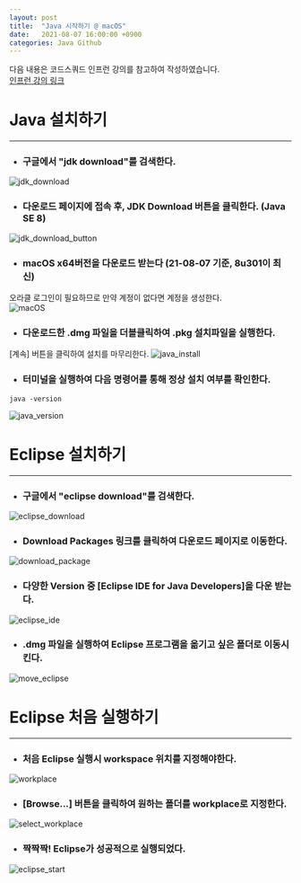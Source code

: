 ```yaml
---
layout: post
title:  "Java 시작하기 @ macOS"
date:   2021-08-07 16:00:00 +0900
categories: Java Github
---
```

다음 내용은 코드스쿼드 인프런 강의를 참고하여 작성하였습니다.  
[인프런 강의 링크](https://www.inflearn.com/course/java-codesquad/dashboard)

# Java 설치하기
-----
* ### 구글에서 "jdk download"를 검색한다.  
![jdk_download](/assets/img/search_jdk_download.png)

* ### 다운로드 페이지에 접속 후, JDK Download 버튼을 클릭한다. (Java SE 8)  
![jdk_download_button](/assets/img/JDK_Download.png)

* ### macOS x64버전을 다운로드 받는다 (21-08-07 기준, 8u301이 최신)  
오라클 로그인이 필요하므로 만약 계정이 없다면 계정을 생성한다.  
![macOS](/assets/img/macOS.png)

* ### 다운로드한 .dmg 파일을 더블클릭하여 .pkg 설치파일을 실행한다.  
[계속] 버튼을 클릭하여 설치를 마무리한다.
![java_install](/assets/img/java_install.png)

* ### 터미널을 실행하여 다음 명령어를 통해 정상 설치 여부를 확인한다.  
```
java -version
```
![java_version](/assets/img/java_version.png)

# Eclipse 설치하기
-----
* ### 구글에서 "eclipse download"를 검색한다.  
![eclipse_download](/assets/img/eclipse_download.png)

* ### Download Packages 링크를 클릭하여 다운로드 페이지로 이동한다.
![download_package](/assets/img/download_package.png)

* ### 다양한 Version 중 [Eclipse IDE for Java Developers]을 다운 받는다.
![eclipse_ide](/assets/img/eclipse_ide.png)

* ### .dmg 파일을 실행하여 Eclipse 프로그램을 옮기고 싶은 폴더로 이동시킨다.
![move_eclipse](/assets/img/move_eclipse.png)

# Eclipse 처음 실행하기
-----
* ### 처음 Eclipse 실행시 workspace 위치를 지정해야한다.
![workplace](/assets/img/workplace.png)

* ### [Browse...] 버튼을 클릭하여 원하는 폴더를 workplace로 지정한다.
![select_workplace](/assets/img/select_workplace.png)

* ### 짝짝짝! Eclipse가 성공적으로 실행되었다.
![eclipse_start](/assets/img/eclipse_start.png)